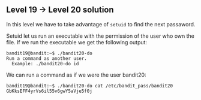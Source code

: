 ## Level 19 -> Level 20 solution

In this level we have to take advantage of `setuid` to find the next passaword.

Setuid let us run an executable with the permission of the user who own the file.
If we run the executable we get the following output:

```console
bandit19@bandit:~$ ./bandit20-do
Run a command as another user.
  Example: ./bandit20-do id
```

We can run a command as if we were the user bandit20:

```console
bandit19@bandit:~$ ./bandit20-do cat /etc/bandit_pass/bandit20
GbKksEFF4yrVs6il55v6gwY5aVje5f0j
```
